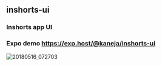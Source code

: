 ## inshorts-ui
### Inshorts app UI
### Expo demo https://exp.host/@kaneja/inshorts-ui
![20180516_072703](https://user-images.githubusercontent.com/10791045/40114429-e732a168-58da-11e8-908e-e708ab1b7172.GIF)

